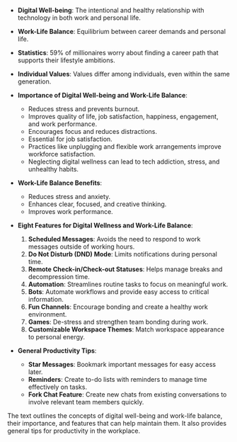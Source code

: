 - **Digital Well-being**: The intentional and healthy relationship with technology in both work and personal life.
- **Work-Life Balance**: Equilibrium between career demands and personal life.
- **Statistics**: 59% of millionaires worry about finding a career path that supports their lifestyle ambitions.
- **Individual Values**: Values differ among individuals, even within the same generation.
- **Importance of Digital Well-being and Work-Life Balance**:
  - Reduces stress and prevents burnout.
  - Improves quality of life, job satisfaction, happiness, engagement, and work performance.
  - Encourages focus and reduces distractions.
  - Essential for job satisfaction.
  - Practices like unplugging and flexible work arrangements improve workforce satisfaction.
  - Neglecting digital wellness can lead to tech addiction, stress, and unhealthy habits.

- **Work-Life Balance Benefits**:
  - Reduces stress and anxiety.
  - Enhances clear, focused, and creative thinking.
  - Improves work performance.

- **Eight Features for Digital Wellness and Work-Life Balance**:
  1. **Scheduled Messages**: Avoids the need to respond to work messages outside of working hours.
  2. **Do Not Disturb (DND) Mode**: Limits notifications during personal time.
  3. **Remote Check-in/Check-out Statuses**: Helps manage breaks and decompression time.
  4. **Automation**: Streamlines routine tasks to focus on meaningful work.
  5. **Bots**: Automate workflows and provide easy access to critical information.
  6. **Fun Channels**: Encourage bonding and create a healthy work environment.
  7. **Games**: De-stress and strengthen team bonding during work.
  8. **Customizable Workspace Themes**: Match workspace appearance to personal energy.

- **General Productivity Tips**:
  - **Star Messages**: Bookmark important messages for easy access later.
  - **Reminders**: Create to-do lists with reminders to manage time effectively on tasks.
  - **Fork Chat Feature**: Create new chats from existing conversations to involve relevant team members quickly.

The text outlines the concepts of digital well-being and work-life balance, their importance, and features that can help maintain them. It also provides general tips for productivity in the workplace.